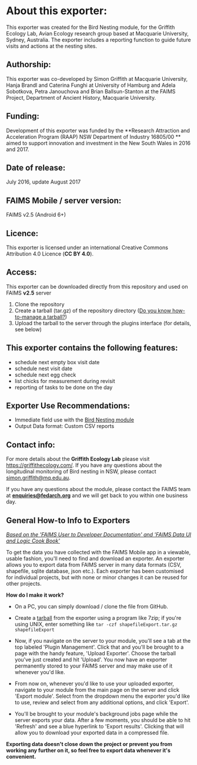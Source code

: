 # About this exporter:
This exporter was created for the Bird Nesting module, for the Griffith Ecology Lab, Avian Ecology research group based at Macquarie University, Sydney, Australia. The exporter includes a reporting function to guide future visits and actions at the nesting sites.

## Authorship:
This exporter was co-developed by Simon Griffith at Macquarie University, Hanja Brandl and Caterina Funghi at University of Hamburg and Adela Sobotkova, Petra Janouchova and Brian Ballsun-Stanton at the FAIMS Project, Department of Ancient History, Macquarie University.

## Funding:
Development of this exporter was funded by the **Research Attraction and Acceleration Program (RAAP) NSW Department of Industry 16805/00 ** aimed to support innovation and investment in the New South Wales in 2016 and 2017.


## Date of release:
July 2016, update August 2017

## FAIMS Mobile / server version:
FAIMS v2.5 (Android 6+)

## Licence:
This exporter is licensed under an international Creative Commons Attribution 4.0 Licence (**CC BY 4.0**).


## Access:
This exporter can be downloaded directly from this repository and used on FAIMS **v2.5** server 
1. Clone the repository
1. Create a tarball (tar.gz) of the repository directory ([Do you know how-to-manage a tarball?](https://faimsproject.atlassian.net/wiki/spaces/MobileUser/pages/54984712/How+to+manage+a+tarball+archive))
1. Upload the tarball to the server through the plugins interface (for details, see below)

## This exporter contains the following features:
* schedule next empty box visit date
* schedule nest visit date
* schedule next egg check
* list chicks for measurement during revisit
* reporting of tasks to be done on the day

## Exporter Use Recommendations:
* Immediate field use with the [Bird Nesting module](https://github.com/FAIMS/bird-nesting)
* Output Data format: Custom CSV reports

## Contact info:
For more details about the **Griffith Ecology Lab** please visit https://griffithecology.com/. If you have any questions about the longitudinal monitoring of Bird nesting in NSW, please contact simon.griffith@mq.edu.au.

If you have any questions about the module, please contact the FAIMS team at **enquiries@fedarch.org** and we will get back to you within one business day.

## General How-to Info to Exporters 
[*Based on the 'FAIMS User to Developer Documentation' and 'FAIMS Data UI and Logic Cook Book'*](https://www.fedarch.org/support/#3)

To get the data you have collected with the FAIMS Mobile app in a viewable, usable fashion, you'll need to find and download an exporter. An exporter allows you to export data from FAIMS server in many data formats (CSV, shapefile, sqlite database, json etc.). Each exporter has been customised for individual projects, but with none or minor changes it can be reused for other projects.

**How do I make it work?**
* On a PC, you can simply download / clone the file from GitHub. 

* Create a [tarball](https://faimsproject.atlassian.net/wiki/spaces/MobileUser/pages/54984712/How+to+manage+a+tarball+archive) from the exporter using a program like 7zip; if you're using UNIX, enter something like `tar -czf shapefileExport.tar.gz shapefileExport` 

* Now, if you navigate on the server to your module, you'll see a tab at the top labeled 'Plugin Management'. Click that and you'll be brought to a page with the handy feature, 'Upload Exporter'. Choose the tarball you've just created and hit 'Upload'. You now have an exporter permanently stored to your FAIMS server and may make use of it whenever you'd like.

* From now on, whenever you'd like to use your uploaded exporter, navigate to your module from the main page on the server and click 'Export module'. Select from the dropdown menu the exporter you'd like to use, review and select from any additional options, and click 'Export'.

* You'll be brought to your module's background jobs page while the server exports your data. After a few moments, you should be able to hit 'Refresh' and see a blue hyperlink to 'Export results'. Clicking that will allow you to download your exported data in a compressed file.

**Exporting data doesn't close down the project or prevent you from working any further on it, so feel free to export data whenever it's convenient.**

